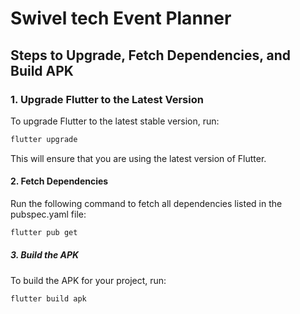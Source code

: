 # Swivel tech Event Planner

## Steps to Upgrade, Fetch Dependencies, and Build APK

### 1. Upgrade Flutter to the Latest Version

To upgrade Flutter to the latest stable version, run:

```bash
flutter upgrade
```

This will ensure that you are using the latest version of Flutter.

#### 2. Fetch Dependencies
   Run the following command to fetch all dependencies listed in the pubspec.yaml file:

```bash
flutter pub get
```

##### 3. Build the APK
   To build the APK for your project, run:

```bash
flutter build apk
```

